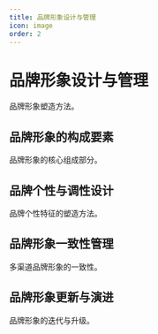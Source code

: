```yaml
---
title: 品牌形象设计与管理
icon: image
order: 2
---
```


# 品牌形象设计与管理

品牌形象塑造方法。

## 品牌形象的构成要素

品牌形象的核心组成部分。

## 品牌个性与调性设计

品牌个性特征的塑造方法。

## 品牌形象一致性管理

多渠道品牌形象的一致性。

## 品牌形象更新与演进

品牌形象的迭代与升级。

